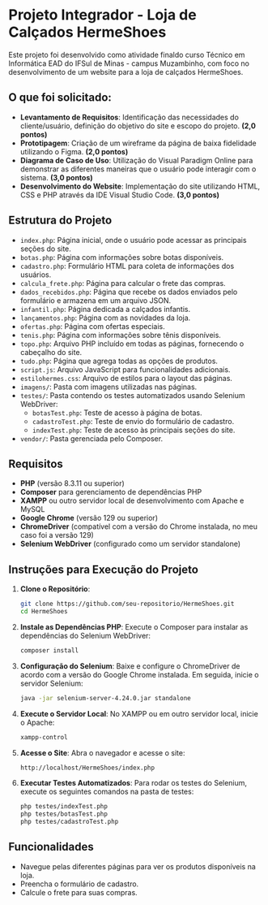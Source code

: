
# Projeto Integrador - Loja de Calçados HermeShoes

Este projeto foi desenvolvido como atividade finaldo curso Técnico em Informática EAD do IFSul de Minas - campus Muzambinho, com foco no desenvolvimento de um website para a loja de calçados HermeShoes.

## O que foi solicitado:

- **Levantamento de Requisitos**: Identificação das necessidades do cliente/usuário, definição do objetivo do site e escopo do projeto. **(2,0 pontos)**
- **Prototipagem**: Criação de um wireframe da página de baixa fidelidade utilizando o Figma. **(2,0 pontos)**
- **Diagrama de Caso de Uso**: Utilização do Visual Paradigm Online para demonstrar as diferentes maneiras que o usuário pode interagir com o sistema. **(3,0 pontos)**
- **Desenvolvimento do Website**: Implementação do site utilizando HTML, CSS e PHP através da IDE Visual Studio Code. **(3,0 pontos)**

## Estrutura do Projeto

- `index.php`: Página inicial, onde o usuário pode acessar as principais seções do site.
- `botas.php`: Página com informações sobre botas disponíveis.
- `cadastro.php`: Formulário HTML para coleta de informações dos usuários.
- `calcula_frete.php`: Página para calcular o frete das compras.
- `dados_recebidos.php`: Página que recebe os dados enviados pelo formulário e armazena em um arquivo JSON.
- `infantil.php`: Página dedicada a calçados infantis.
- `lançamentos.php`: Página com as novidades da loja.
- `ofertas.php`: Página com ofertas especiais.
- `tenis.php`: Página com informações sobre tênis disponíveis.
- `topo.php`: Arquivo PHP incluído em todas as páginas, fornecendo o cabeçalho do site.
- `tudo.php`: Página que agrega todas as opções de produtos.
- `script.js`: Arquivo JavaScript para funcionalidades adicionais.
- `estilohermes.css`: Arquivo de estilos para o layout das páginas.
- `imagens/`: Pasta com imagens utilizadas nas páginas.
- `testes/`: Pasta contendo os testes automatizados usando Selenium WebDriver:
  - `botasTest.php`: Teste de acesso à página de botas.
  - `cadastroTest.php`: Teste de envio do formulário de cadastro.
  - `indexTest.php`: Teste de acesso às principais seções do site.
- `vendor/`: Pasta gerenciada pelo Composer.

## Requisitos

- **PHP** (versão 8.3.11 ou superior)
- **Composer** para gerenciamento de dependências PHP
- **XAMPP** ou outro servidor local de desenvolvimento com Apache e MySQL
- **Google Chrome** (versão 129 ou superior)
- **ChromeDriver** (compatível com a versão do Chrome instalada, no meu caso foi a versão 129)
- **Selenium WebDriver** (configurado como um servidor standalone)

## Instruções para Execução do Projeto

1. **Clone o Repositório**:
   ```bash
   git clone https://github.com/seu-repositorio/HermeShoes.git
   cd HermeShoes
   ```

2. **Instale as Dependências PHP**:
   Execute o Composer para instalar as dependências do Selenium WebDriver:
   ```bash
   composer install
   ```

3. **Configuração do Selenium**:
   Baixe e configure o ChromeDriver de acordo com a versão do Google Chrome instalada. Em seguida, inicie o servidor Selenium:
   ```bash
   java -jar selenium-server-4.24.0.jar standalone
   ```

4. **Execute o Servidor Local**:
   No XAMPP ou em outro servidor local, inicie o Apache:
   ```bash
   xampp-control
   ```

5. **Acesse o Site**:
   Abra o navegador e acesse o site:
   ```bash
   http://localhost/HermeShoes/index.php
   ```

6. **Executar Testes Automatizados**:
   Para rodar os testes do Selenium, execute os seguintes comandos na pasta de testes:
   ```bash
   php testes/indexTest.php
   php testes/botasTest.php
   php testes/cadastroTest.php
   ```

## Funcionalidades

- Navegue pelas diferentes páginas para ver os produtos disponíveis na loja.
- Preencha o formulário de cadastro.
- Calcule o frete para suas compras.



